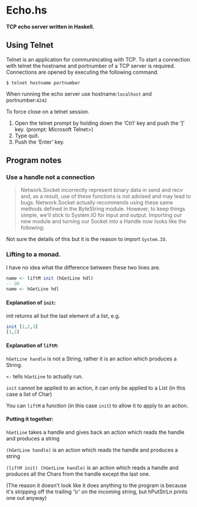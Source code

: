 # Echo.hs

**TCP echo server written in Haskell.**

## Using Telnet

Telnet is an application for communincating with TCP.
To start a connection with telnet the hostname and portnumber of a TCP server is required.
Connections are opened by executing the following command.

```
$ telnet hostname portnumber
```

When running the echo server use hostname:`localhost` and portnumber:`4242`

To force close on a telnet session.

1. Open the telnet prompt by holding down the ‘Ctrl’ key and push the ‘]’ key. (prompt: Microsoft Telnet>)
2. Type quit.
3. Push the ‘Enter’ key.

## Program notes
### Use a handle not a connection

> Network.Socket incorrectly represent binary data in send and recv and, as a result, use of these functions is not advised and may lead to bugs. Network.Socket actually recommends using these same methods defined in the ByteString module. However, to keep things simple, we'll stick to System.IO for input and output. Importing our new module and turning our Socket into a Handle now looks like the following:

Not sure the details of this but it is the reason to import `System.IO`.

### Lifting to a monad.

I have no idea what the difference between these two lines are.
```hs
name <- liftM init (hGetLine hdl)
-- OR
name <- hGetLine hdl
```

#### Explanation of `init`:

init returns all but the last element of a list, e.g.
```hs
init [1,2,3]
[1,2]
```

#### Explanation of `liftM`:

`hGetLine handle` is not a String, rather it is an action which produces a String.

`<-` tells `hGetLine` to actually run.

`init` cannot be applied to an action, it can only be applied to a List (in this case a list of Char)

You can `liftM` a function (in this case `init`) to allow it to apply to an action.

#### Putting it together:

`hGetLine` takes a handle and gives back an action which reads the handle and produces a string

`(hGetLine handle)` is an action which reads the handle and produces a string

`(liftM init) (hGetLine handle)` is an action which reads a handle and produces all the Chars from the handle except the last one.

(The reason it doesn't look like it does anything to the program is because it's stripping off the trailing '\r' on the incoming string, but hPutStrLn prints one out anyway)
